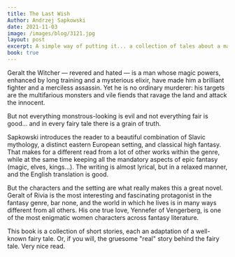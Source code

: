 ```yaml
---
title: The Last Wish
Author: Andrzej Sapkowski
date: 2021-11-03
image: /images/blog/3121.jpg
layout: post
excerpt: A simple way of putting it... a collection of tales about a man hunting monsters for money. But then, this book (and in fact, the whole series) is so much more...
book: true
---
```


Geralt the Witcher — revered and hated — is a man whose magic powers, enhanced by long training and a mysterious elixir, have made him a brilliant fighter and a merciless assassin. Yet he is no ordinary murderer: his targets are the multifarious monsters and vile fiends that ravage the land and attack the innocent.

But not everything monstrous-looking is evil and not everything fair is good... and in every fairy tale there is a grain of truth.

Sapkowski introduces the reader to a beautiful combination of Slavic mythology, a distinct eastern European setting, and classical high fantasy. That makes for a different read from a lot of other works within the genre, while at the same time keeping all the mandatory aspects of epic fantasy (magic, elves, kings...). The writing is almost lyrical, but in a relaxed manner, and the English translation is good.

But the characters and the setting are what really makes this a great novel. Geralt of Rivia is the most interesting and fascinating protagonist in the fantasy genre, bar none, and the world in which he lives is in many ways different from all others. His one true love, Yennefer of Vengerberg, is one of the most enigmatic women characters across fantasy literature.

This book is a collection of short stories, each an adaptation of a well-known fairy tale. Or, if you will, the gruesome "real" story behind the fairy tale. Very nice read.
